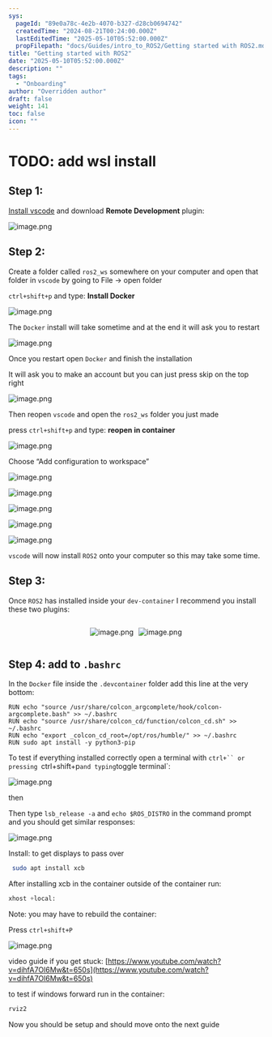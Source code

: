 ```yaml
---
sys:
  pageId: "89e0a78c-4e2b-4070-b327-d28cb0694742"
  createdTime: "2024-08-21T00:24:00.000Z"
  lastEditedTime: "2025-05-10T05:52:00.000Z"
  propFilepath: "docs/Guides/intro_to_ROS2/Getting started with ROS2.md"
title: "Getting started with ROS2"
date: "2025-05-10T05:52:00.000Z"
description: ""
tags:
  - "Onboarding"
author: "Overridden author"
draft: false
weight: 141
toc: false
icon: ""
---
```


# TODO: add wsl install

## Step 1:

[Install vscode](https://code.visualstudio.com/download) and download **Remote Development** plugin:

![image.png](https://prod-files-secure.s3.us-west-2.amazonaws.com/d518164a-d88e-44d1-a4ee-3adb3bd8bce0/efb52993-1881-4a40-b95e-6f020334f022/image.png?X-Amz-Algorithm=AWS4-HMAC-SHA256&X-Amz-Content-Sha256=UNSIGNED-PAYLOAD&X-Amz-Credential=ASIAZI2LB466RCW4HWO2%2F20250715%2Fus-west-2%2Fs3%2Faws4_request&X-Amz-Date=20250715T201054Z&X-Amz-Expires=3600&X-Amz-Security-Token=IQoJb3JpZ2luX2VjEDEaCXVzLXdlc3QtMiJHMEUCIQDuQ%2FQ2MghcJlM0ffEZ2nR90uChTQeAup5r5miRlkq7SgIgMFBAw7gd7QH%2Fg0mEeVnr8t1xXoGQlbLEjuZKbz21Y7oq%2FwMIShAAGgw2Mzc0MjMxODM4MDUiDKV5kB%2FaZpuOHgzCsSrcA4cstpJHdhtfrt8aqLmWP4Ihj73jNUmc%2BYUQVLdKA1am16AalkxHklPTNeZNZG7vXubTSBvL2pYXDQGqxEMLCbHr4Z1DVqGI8p6RW6BY7bk7DFaXP2udgNphU5ubhjs%2BecohUudNsEhEysuVDjzGUVIWTovRipjHBfxRnQ8UxCjFrtb52QTPoJKnW6%2BU3SVzVsbzGvAHhRwIm124i8zthl5HJDY1mQ6bl4hFGQdx2BMFM4FLQ5RM%2BJFqHT2PIfMvYHcLuIOz5bSJu%2FfzlEEsQAme%2F8w%2FLC9kGpHJepfgBclcKZ1l3XwLxKfE3kC1AOGcYBB2PeFmQidh3Z4kQnSfOabYYRXFaXr1qSBCs44yUu%2Bp19pw%2Bm2pQQMgEHTwcsiR5A5Q65RQYS0UQ8SVFIjmexrNyPMuAdcIr0EeKj4WU85cl8B6ffZ2QNLnbwynHC7I3hExhUZmRSwfmTKvZGyXvGV3QJevxLsjdITmQoag9OA8L1rC6U%2B5nA8kvbrhWNuyZqlzArOJoCndxflRi6Bxy8p02LUQbdhpaM0bO2i65htQ42c6yzBRSctmeoPk9hiLl6H6zb%2B1NtIraFEdcylw9VumlMqJENO7lwpETow6LLhVbXoDREhn8PJ4qIliMJiH2sMGOqUBnw79zLlV3zlqWe9uy6gBf4d4m9N3Bv4KuJO5zCswD0%2BbnQOZurGzPJLTkg%2B6ZYHxkM2Uz7azzTRamMlelifVdfIxB14YztoeQPxSUEW709e8qX9Y70PHsllIgqdMoSeudCIcNExJpPygeX7rrg3NlbAV4%2FKCY0ZclJqIMMnRmw7lLcwpNq8MeaY4XPdDNhzHC2OIv3a6lKtcixzFaVqvetBkVfHc&X-Amz-Signature=b17eeaf8716080c72cec90777ddafa96e37bc6e5053dc20a42cfe57b4b74ef80&X-Amz-SignedHeaders=host&x-amz-checksum-mode=ENABLED&x-id=GetObject)

## Step 2:

Create a folder called `ros2_ws` somewhere on your computer and open that folder in `vscode` by going to File → open folder 

`ctrl+shift+p` and type: **Install Docker**

![image.png](https://prod-files-secure.s3.us-west-2.amazonaws.com/d518164a-d88e-44d1-a4ee-3adb3bd8bce0/2269dc0e-1cd5-47ff-bceb-c04ad9b2eab0/image.png?X-Amz-Algorithm=AWS4-HMAC-SHA256&X-Amz-Content-Sha256=UNSIGNED-PAYLOAD&X-Amz-Credential=ASIAZI2LB466RCW4HWO2%2F20250715%2Fus-west-2%2Fs3%2Faws4_request&X-Amz-Date=20250715T201054Z&X-Amz-Expires=3600&X-Amz-Security-Token=IQoJb3JpZ2luX2VjEDEaCXVzLXdlc3QtMiJHMEUCIQDuQ%2FQ2MghcJlM0ffEZ2nR90uChTQeAup5r5miRlkq7SgIgMFBAw7gd7QH%2Fg0mEeVnr8t1xXoGQlbLEjuZKbz21Y7oq%2FwMIShAAGgw2Mzc0MjMxODM4MDUiDKV5kB%2FaZpuOHgzCsSrcA4cstpJHdhtfrt8aqLmWP4Ihj73jNUmc%2BYUQVLdKA1am16AalkxHklPTNeZNZG7vXubTSBvL2pYXDQGqxEMLCbHr4Z1DVqGI8p6RW6BY7bk7DFaXP2udgNphU5ubhjs%2BecohUudNsEhEysuVDjzGUVIWTovRipjHBfxRnQ8UxCjFrtb52QTPoJKnW6%2BU3SVzVsbzGvAHhRwIm124i8zthl5HJDY1mQ6bl4hFGQdx2BMFM4FLQ5RM%2BJFqHT2PIfMvYHcLuIOz5bSJu%2FfzlEEsQAme%2F8w%2FLC9kGpHJepfgBclcKZ1l3XwLxKfE3kC1AOGcYBB2PeFmQidh3Z4kQnSfOabYYRXFaXr1qSBCs44yUu%2Bp19pw%2Bm2pQQMgEHTwcsiR5A5Q65RQYS0UQ8SVFIjmexrNyPMuAdcIr0EeKj4WU85cl8B6ffZ2QNLnbwynHC7I3hExhUZmRSwfmTKvZGyXvGV3QJevxLsjdITmQoag9OA8L1rC6U%2B5nA8kvbrhWNuyZqlzArOJoCndxflRi6Bxy8p02LUQbdhpaM0bO2i65htQ42c6yzBRSctmeoPk9hiLl6H6zb%2B1NtIraFEdcylw9VumlMqJENO7lwpETow6LLhVbXoDREhn8PJ4qIliMJiH2sMGOqUBnw79zLlV3zlqWe9uy6gBf4d4m9N3Bv4KuJO5zCswD0%2BbnQOZurGzPJLTkg%2B6ZYHxkM2Uz7azzTRamMlelifVdfIxB14YztoeQPxSUEW709e8qX9Y70PHsllIgqdMoSeudCIcNExJpPygeX7rrg3NlbAV4%2FKCY0ZclJqIMMnRmw7lLcwpNq8MeaY4XPdDNhzHC2OIv3a6lKtcixzFaVqvetBkVfHc&X-Amz-Signature=7534224a56890d88d45603beba4e40ae4ebeb64c33f1682d8228d8354ea2d7b8&X-Amz-SignedHeaders=host&x-amz-checksum-mode=ENABLED&x-id=GetObject)

The `Docker` install will take sometime and at the end it will ask you to restart

![image.png](https://prod-files-secure.s3.us-west-2.amazonaws.com/d518164a-d88e-44d1-a4ee-3adb3bd8bce0/ed233f78-be33-4b1f-b89c-9c346c0e961e/image.png?X-Amz-Algorithm=AWS4-HMAC-SHA256&X-Amz-Content-Sha256=UNSIGNED-PAYLOAD&X-Amz-Credential=ASIAZI2LB466RCW4HWO2%2F20250715%2Fus-west-2%2Fs3%2Faws4_request&X-Amz-Date=20250715T201054Z&X-Amz-Expires=3600&X-Amz-Security-Token=IQoJb3JpZ2luX2VjEDEaCXVzLXdlc3QtMiJHMEUCIQDuQ%2FQ2MghcJlM0ffEZ2nR90uChTQeAup5r5miRlkq7SgIgMFBAw7gd7QH%2Fg0mEeVnr8t1xXoGQlbLEjuZKbz21Y7oq%2FwMIShAAGgw2Mzc0MjMxODM4MDUiDKV5kB%2FaZpuOHgzCsSrcA4cstpJHdhtfrt8aqLmWP4Ihj73jNUmc%2BYUQVLdKA1am16AalkxHklPTNeZNZG7vXubTSBvL2pYXDQGqxEMLCbHr4Z1DVqGI8p6RW6BY7bk7DFaXP2udgNphU5ubhjs%2BecohUudNsEhEysuVDjzGUVIWTovRipjHBfxRnQ8UxCjFrtb52QTPoJKnW6%2BU3SVzVsbzGvAHhRwIm124i8zthl5HJDY1mQ6bl4hFGQdx2BMFM4FLQ5RM%2BJFqHT2PIfMvYHcLuIOz5bSJu%2FfzlEEsQAme%2F8w%2FLC9kGpHJepfgBclcKZ1l3XwLxKfE3kC1AOGcYBB2PeFmQidh3Z4kQnSfOabYYRXFaXr1qSBCs44yUu%2Bp19pw%2Bm2pQQMgEHTwcsiR5A5Q65RQYS0UQ8SVFIjmexrNyPMuAdcIr0EeKj4WU85cl8B6ffZ2QNLnbwynHC7I3hExhUZmRSwfmTKvZGyXvGV3QJevxLsjdITmQoag9OA8L1rC6U%2B5nA8kvbrhWNuyZqlzArOJoCndxflRi6Bxy8p02LUQbdhpaM0bO2i65htQ42c6yzBRSctmeoPk9hiLl6H6zb%2B1NtIraFEdcylw9VumlMqJENO7lwpETow6LLhVbXoDREhn8PJ4qIliMJiH2sMGOqUBnw79zLlV3zlqWe9uy6gBf4d4m9N3Bv4KuJO5zCswD0%2BbnQOZurGzPJLTkg%2B6ZYHxkM2Uz7azzTRamMlelifVdfIxB14YztoeQPxSUEW709e8qX9Y70PHsllIgqdMoSeudCIcNExJpPygeX7rrg3NlbAV4%2FKCY0ZclJqIMMnRmw7lLcwpNq8MeaY4XPdDNhzHC2OIv3a6lKtcixzFaVqvetBkVfHc&X-Amz-Signature=78d61888395786a66bd47930beffc0d3d28a7a56d232c9742b7a8fe756caf9ae&X-Amz-SignedHeaders=host&x-amz-checksum-mode=ENABLED&x-id=GetObject)

Once you restart open `Docker` and finish the installation

It will ask you to make an account but you can just press skip on the top right

![image.png](https://prod-files-secure.s3.us-west-2.amazonaws.com/d518164a-d88e-44d1-a4ee-3adb3bd8bce0/21010ad9-1659-4fd9-9f59-9932a09b2a3d/image.png?X-Amz-Algorithm=AWS4-HMAC-SHA256&X-Amz-Content-Sha256=UNSIGNED-PAYLOAD&X-Amz-Credential=ASIAZI2LB466RCW4HWO2%2F20250715%2Fus-west-2%2Fs3%2Faws4_request&X-Amz-Date=20250715T201054Z&X-Amz-Expires=3600&X-Amz-Security-Token=IQoJb3JpZ2luX2VjEDEaCXVzLXdlc3QtMiJHMEUCIQDuQ%2FQ2MghcJlM0ffEZ2nR90uChTQeAup5r5miRlkq7SgIgMFBAw7gd7QH%2Fg0mEeVnr8t1xXoGQlbLEjuZKbz21Y7oq%2FwMIShAAGgw2Mzc0MjMxODM4MDUiDKV5kB%2FaZpuOHgzCsSrcA4cstpJHdhtfrt8aqLmWP4Ihj73jNUmc%2BYUQVLdKA1am16AalkxHklPTNeZNZG7vXubTSBvL2pYXDQGqxEMLCbHr4Z1DVqGI8p6RW6BY7bk7DFaXP2udgNphU5ubhjs%2BecohUudNsEhEysuVDjzGUVIWTovRipjHBfxRnQ8UxCjFrtb52QTPoJKnW6%2BU3SVzVsbzGvAHhRwIm124i8zthl5HJDY1mQ6bl4hFGQdx2BMFM4FLQ5RM%2BJFqHT2PIfMvYHcLuIOz5bSJu%2FfzlEEsQAme%2F8w%2FLC9kGpHJepfgBclcKZ1l3XwLxKfE3kC1AOGcYBB2PeFmQidh3Z4kQnSfOabYYRXFaXr1qSBCs44yUu%2Bp19pw%2Bm2pQQMgEHTwcsiR5A5Q65RQYS0UQ8SVFIjmexrNyPMuAdcIr0EeKj4WU85cl8B6ffZ2QNLnbwynHC7I3hExhUZmRSwfmTKvZGyXvGV3QJevxLsjdITmQoag9OA8L1rC6U%2B5nA8kvbrhWNuyZqlzArOJoCndxflRi6Bxy8p02LUQbdhpaM0bO2i65htQ42c6yzBRSctmeoPk9hiLl6H6zb%2B1NtIraFEdcylw9VumlMqJENO7lwpETow6LLhVbXoDREhn8PJ4qIliMJiH2sMGOqUBnw79zLlV3zlqWe9uy6gBf4d4m9N3Bv4KuJO5zCswD0%2BbnQOZurGzPJLTkg%2B6ZYHxkM2Uz7azzTRamMlelifVdfIxB14YztoeQPxSUEW709e8qX9Y70PHsllIgqdMoSeudCIcNExJpPygeX7rrg3NlbAV4%2FKCY0ZclJqIMMnRmw7lLcwpNq8MeaY4XPdDNhzHC2OIv3a6lKtcixzFaVqvetBkVfHc&X-Amz-Signature=824256496129d2dbee8e51807707c74114d193fe9fb3f5f61865104915ecb81e&X-Amz-SignedHeaders=host&x-amz-checksum-mode=ENABLED&x-id=GetObject)

Then reopen `vscode` and open the `ros2_ws` folder you just made

press `ctrl+shift+p` and type: **reopen in container**

![image.png](https://prod-files-secure.s3.us-west-2.amazonaws.com/d518164a-d88e-44d1-a4ee-3adb3bd8bce0/4e93b8c2-41ad-488c-8095-c74205196118/image.png?X-Amz-Algorithm=AWS4-HMAC-SHA256&X-Amz-Content-Sha256=UNSIGNED-PAYLOAD&X-Amz-Credential=ASIAZI2LB466RCW4HWO2%2F20250715%2Fus-west-2%2Fs3%2Faws4_request&X-Amz-Date=20250715T201054Z&X-Amz-Expires=3600&X-Amz-Security-Token=IQoJb3JpZ2luX2VjEDEaCXVzLXdlc3QtMiJHMEUCIQDuQ%2FQ2MghcJlM0ffEZ2nR90uChTQeAup5r5miRlkq7SgIgMFBAw7gd7QH%2Fg0mEeVnr8t1xXoGQlbLEjuZKbz21Y7oq%2FwMIShAAGgw2Mzc0MjMxODM4MDUiDKV5kB%2FaZpuOHgzCsSrcA4cstpJHdhtfrt8aqLmWP4Ihj73jNUmc%2BYUQVLdKA1am16AalkxHklPTNeZNZG7vXubTSBvL2pYXDQGqxEMLCbHr4Z1DVqGI8p6RW6BY7bk7DFaXP2udgNphU5ubhjs%2BecohUudNsEhEysuVDjzGUVIWTovRipjHBfxRnQ8UxCjFrtb52QTPoJKnW6%2BU3SVzVsbzGvAHhRwIm124i8zthl5HJDY1mQ6bl4hFGQdx2BMFM4FLQ5RM%2BJFqHT2PIfMvYHcLuIOz5bSJu%2FfzlEEsQAme%2F8w%2FLC9kGpHJepfgBclcKZ1l3XwLxKfE3kC1AOGcYBB2PeFmQidh3Z4kQnSfOabYYRXFaXr1qSBCs44yUu%2Bp19pw%2Bm2pQQMgEHTwcsiR5A5Q65RQYS0UQ8SVFIjmexrNyPMuAdcIr0EeKj4WU85cl8B6ffZ2QNLnbwynHC7I3hExhUZmRSwfmTKvZGyXvGV3QJevxLsjdITmQoag9OA8L1rC6U%2B5nA8kvbrhWNuyZqlzArOJoCndxflRi6Bxy8p02LUQbdhpaM0bO2i65htQ42c6yzBRSctmeoPk9hiLl6H6zb%2B1NtIraFEdcylw9VumlMqJENO7lwpETow6LLhVbXoDREhn8PJ4qIliMJiH2sMGOqUBnw79zLlV3zlqWe9uy6gBf4d4m9N3Bv4KuJO5zCswD0%2BbnQOZurGzPJLTkg%2B6ZYHxkM2Uz7azzTRamMlelifVdfIxB14YztoeQPxSUEW709e8qX9Y70PHsllIgqdMoSeudCIcNExJpPygeX7rrg3NlbAV4%2FKCY0ZclJqIMMnRmw7lLcwpNq8MeaY4XPdDNhzHC2OIv3a6lKtcixzFaVqvetBkVfHc&X-Amz-Signature=6287ae160da03aca56f087a8d420488baa48577722ab86bd4af352a137a2eb48&X-Amz-SignedHeaders=host&x-amz-checksum-mode=ENABLED&x-id=GetObject)

Choose “Add configuration to workspace”

![image.png](https://prod-files-secure.s3.us-west-2.amazonaws.com/d518164a-d88e-44d1-a4ee-3adb3bd8bce0/9560b282-5060-4989-ba37-97e7b2c22476/image.png?X-Amz-Algorithm=AWS4-HMAC-SHA256&X-Amz-Content-Sha256=UNSIGNED-PAYLOAD&X-Amz-Credential=ASIAZI2LB466RCW4HWO2%2F20250715%2Fus-west-2%2Fs3%2Faws4_request&X-Amz-Date=20250715T201054Z&X-Amz-Expires=3600&X-Amz-Security-Token=IQoJb3JpZ2luX2VjEDEaCXVzLXdlc3QtMiJHMEUCIQDuQ%2FQ2MghcJlM0ffEZ2nR90uChTQeAup5r5miRlkq7SgIgMFBAw7gd7QH%2Fg0mEeVnr8t1xXoGQlbLEjuZKbz21Y7oq%2FwMIShAAGgw2Mzc0MjMxODM4MDUiDKV5kB%2FaZpuOHgzCsSrcA4cstpJHdhtfrt8aqLmWP4Ihj73jNUmc%2BYUQVLdKA1am16AalkxHklPTNeZNZG7vXubTSBvL2pYXDQGqxEMLCbHr4Z1DVqGI8p6RW6BY7bk7DFaXP2udgNphU5ubhjs%2BecohUudNsEhEysuVDjzGUVIWTovRipjHBfxRnQ8UxCjFrtb52QTPoJKnW6%2BU3SVzVsbzGvAHhRwIm124i8zthl5HJDY1mQ6bl4hFGQdx2BMFM4FLQ5RM%2BJFqHT2PIfMvYHcLuIOz5bSJu%2FfzlEEsQAme%2F8w%2FLC9kGpHJepfgBclcKZ1l3XwLxKfE3kC1AOGcYBB2PeFmQidh3Z4kQnSfOabYYRXFaXr1qSBCs44yUu%2Bp19pw%2Bm2pQQMgEHTwcsiR5A5Q65RQYS0UQ8SVFIjmexrNyPMuAdcIr0EeKj4WU85cl8B6ffZ2QNLnbwynHC7I3hExhUZmRSwfmTKvZGyXvGV3QJevxLsjdITmQoag9OA8L1rC6U%2B5nA8kvbrhWNuyZqlzArOJoCndxflRi6Bxy8p02LUQbdhpaM0bO2i65htQ42c6yzBRSctmeoPk9hiLl6H6zb%2B1NtIraFEdcylw9VumlMqJENO7lwpETow6LLhVbXoDREhn8PJ4qIliMJiH2sMGOqUBnw79zLlV3zlqWe9uy6gBf4d4m9N3Bv4KuJO5zCswD0%2BbnQOZurGzPJLTkg%2B6ZYHxkM2Uz7azzTRamMlelifVdfIxB14YztoeQPxSUEW709e8qX9Y70PHsllIgqdMoSeudCIcNExJpPygeX7rrg3NlbAV4%2FKCY0ZclJqIMMnRmw7lLcwpNq8MeaY4XPdDNhzHC2OIv3a6lKtcixzFaVqvetBkVfHc&X-Amz-Signature=a1062750fb61559518f313dc0cbc6b125b4e265f486cb0fe9a45da6aced8b710&X-Amz-SignedHeaders=host&x-amz-checksum-mode=ENABLED&x-id=GetObject)

![image.png](https://prod-files-secure.s3.us-west-2.amazonaws.com/d518164a-d88e-44d1-a4ee-3adb3bd8bce0/2ee63f81-886b-48e8-a553-dc6e5eac99e4/image.png?X-Amz-Algorithm=AWS4-HMAC-SHA256&X-Amz-Content-Sha256=UNSIGNED-PAYLOAD&X-Amz-Credential=ASIAZI2LB466RCW4HWO2%2F20250715%2Fus-west-2%2Fs3%2Faws4_request&X-Amz-Date=20250715T201054Z&X-Amz-Expires=3600&X-Amz-Security-Token=IQoJb3JpZ2luX2VjEDEaCXVzLXdlc3QtMiJHMEUCIQDuQ%2FQ2MghcJlM0ffEZ2nR90uChTQeAup5r5miRlkq7SgIgMFBAw7gd7QH%2Fg0mEeVnr8t1xXoGQlbLEjuZKbz21Y7oq%2FwMIShAAGgw2Mzc0MjMxODM4MDUiDKV5kB%2FaZpuOHgzCsSrcA4cstpJHdhtfrt8aqLmWP4Ihj73jNUmc%2BYUQVLdKA1am16AalkxHklPTNeZNZG7vXubTSBvL2pYXDQGqxEMLCbHr4Z1DVqGI8p6RW6BY7bk7DFaXP2udgNphU5ubhjs%2BecohUudNsEhEysuVDjzGUVIWTovRipjHBfxRnQ8UxCjFrtb52QTPoJKnW6%2BU3SVzVsbzGvAHhRwIm124i8zthl5HJDY1mQ6bl4hFGQdx2BMFM4FLQ5RM%2BJFqHT2PIfMvYHcLuIOz5bSJu%2FfzlEEsQAme%2F8w%2FLC9kGpHJepfgBclcKZ1l3XwLxKfE3kC1AOGcYBB2PeFmQidh3Z4kQnSfOabYYRXFaXr1qSBCs44yUu%2Bp19pw%2Bm2pQQMgEHTwcsiR5A5Q65RQYS0UQ8SVFIjmexrNyPMuAdcIr0EeKj4WU85cl8B6ffZ2QNLnbwynHC7I3hExhUZmRSwfmTKvZGyXvGV3QJevxLsjdITmQoag9OA8L1rC6U%2B5nA8kvbrhWNuyZqlzArOJoCndxflRi6Bxy8p02LUQbdhpaM0bO2i65htQ42c6yzBRSctmeoPk9hiLl6H6zb%2B1NtIraFEdcylw9VumlMqJENO7lwpETow6LLhVbXoDREhn8PJ4qIliMJiH2sMGOqUBnw79zLlV3zlqWe9uy6gBf4d4m9N3Bv4KuJO5zCswD0%2BbnQOZurGzPJLTkg%2B6ZYHxkM2Uz7azzTRamMlelifVdfIxB14YztoeQPxSUEW709e8qX9Y70PHsllIgqdMoSeudCIcNExJpPygeX7rrg3NlbAV4%2FKCY0ZclJqIMMnRmw7lLcwpNq8MeaY4XPdDNhzHC2OIv3a6lKtcixzFaVqvetBkVfHc&X-Amz-Signature=b9519a89e2b2b78a2e42aa0a40b1c9091c47409aefea007094aa5b555bb7c1fa&X-Amz-SignedHeaders=host&x-amz-checksum-mode=ENABLED&x-id=GetObject)

![image.png](https://prod-files-secure.s3.us-west-2.amazonaws.com/d518164a-d88e-44d1-a4ee-3adb3bd8bce0/ae1580b2-b048-407e-aed9-b584224a7a04/image.png?X-Amz-Algorithm=AWS4-HMAC-SHA256&X-Amz-Content-Sha256=UNSIGNED-PAYLOAD&X-Amz-Credential=ASIAZI2LB466RCW4HWO2%2F20250715%2Fus-west-2%2Fs3%2Faws4_request&X-Amz-Date=20250715T201054Z&X-Amz-Expires=3600&X-Amz-Security-Token=IQoJb3JpZ2luX2VjEDEaCXVzLXdlc3QtMiJHMEUCIQDuQ%2FQ2MghcJlM0ffEZ2nR90uChTQeAup5r5miRlkq7SgIgMFBAw7gd7QH%2Fg0mEeVnr8t1xXoGQlbLEjuZKbz21Y7oq%2FwMIShAAGgw2Mzc0MjMxODM4MDUiDKV5kB%2FaZpuOHgzCsSrcA4cstpJHdhtfrt8aqLmWP4Ihj73jNUmc%2BYUQVLdKA1am16AalkxHklPTNeZNZG7vXubTSBvL2pYXDQGqxEMLCbHr4Z1DVqGI8p6RW6BY7bk7DFaXP2udgNphU5ubhjs%2BecohUudNsEhEysuVDjzGUVIWTovRipjHBfxRnQ8UxCjFrtb52QTPoJKnW6%2BU3SVzVsbzGvAHhRwIm124i8zthl5HJDY1mQ6bl4hFGQdx2BMFM4FLQ5RM%2BJFqHT2PIfMvYHcLuIOz5bSJu%2FfzlEEsQAme%2F8w%2FLC9kGpHJepfgBclcKZ1l3XwLxKfE3kC1AOGcYBB2PeFmQidh3Z4kQnSfOabYYRXFaXr1qSBCs44yUu%2Bp19pw%2Bm2pQQMgEHTwcsiR5A5Q65RQYS0UQ8SVFIjmexrNyPMuAdcIr0EeKj4WU85cl8B6ffZ2QNLnbwynHC7I3hExhUZmRSwfmTKvZGyXvGV3QJevxLsjdITmQoag9OA8L1rC6U%2B5nA8kvbrhWNuyZqlzArOJoCndxflRi6Bxy8p02LUQbdhpaM0bO2i65htQ42c6yzBRSctmeoPk9hiLl6H6zb%2B1NtIraFEdcylw9VumlMqJENO7lwpETow6LLhVbXoDREhn8PJ4qIliMJiH2sMGOqUBnw79zLlV3zlqWe9uy6gBf4d4m9N3Bv4KuJO5zCswD0%2BbnQOZurGzPJLTkg%2B6ZYHxkM2Uz7azzTRamMlelifVdfIxB14YztoeQPxSUEW709e8qX9Y70PHsllIgqdMoSeudCIcNExJpPygeX7rrg3NlbAV4%2FKCY0ZclJqIMMnRmw7lLcwpNq8MeaY4XPdDNhzHC2OIv3a6lKtcixzFaVqvetBkVfHc&X-Amz-Signature=6026e4d50e1845543e14eed42d2f5596e06a21d70e37508fceacb32a7060f8a3&X-Amz-SignedHeaders=host&x-amz-checksum-mode=ENABLED&x-id=GetObject)

![image.png](https://prod-files-secure.s3.us-west-2.amazonaws.com/d518164a-d88e-44d1-a4ee-3adb3bd8bce0/53255b28-f75e-430f-b9e3-c0ac8577e42b/image.png?X-Amz-Algorithm=AWS4-HMAC-SHA256&X-Amz-Content-Sha256=UNSIGNED-PAYLOAD&X-Amz-Credential=ASIAZI2LB466RCW4HWO2%2F20250715%2Fus-west-2%2Fs3%2Faws4_request&X-Amz-Date=20250715T201054Z&X-Amz-Expires=3600&X-Amz-Security-Token=IQoJb3JpZ2luX2VjEDEaCXVzLXdlc3QtMiJHMEUCIQDuQ%2FQ2MghcJlM0ffEZ2nR90uChTQeAup5r5miRlkq7SgIgMFBAw7gd7QH%2Fg0mEeVnr8t1xXoGQlbLEjuZKbz21Y7oq%2FwMIShAAGgw2Mzc0MjMxODM4MDUiDKV5kB%2FaZpuOHgzCsSrcA4cstpJHdhtfrt8aqLmWP4Ihj73jNUmc%2BYUQVLdKA1am16AalkxHklPTNeZNZG7vXubTSBvL2pYXDQGqxEMLCbHr4Z1DVqGI8p6RW6BY7bk7DFaXP2udgNphU5ubhjs%2BecohUudNsEhEysuVDjzGUVIWTovRipjHBfxRnQ8UxCjFrtb52QTPoJKnW6%2BU3SVzVsbzGvAHhRwIm124i8zthl5HJDY1mQ6bl4hFGQdx2BMFM4FLQ5RM%2BJFqHT2PIfMvYHcLuIOz5bSJu%2FfzlEEsQAme%2F8w%2FLC9kGpHJepfgBclcKZ1l3XwLxKfE3kC1AOGcYBB2PeFmQidh3Z4kQnSfOabYYRXFaXr1qSBCs44yUu%2Bp19pw%2Bm2pQQMgEHTwcsiR5A5Q65RQYS0UQ8SVFIjmexrNyPMuAdcIr0EeKj4WU85cl8B6ffZ2QNLnbwynHC7I3hExhUZmRSwfmTKvZGyXvGV3QJevxLsjdITmQoag9OA8L1rC6U%2B5nA8kvbrhWNuyZqlzArOJoCndxflRi6Bxy8p02LUQbdhpaM0bO2i65htQ42c6yzBRSctmeoPk9hiLl6H6zb%2B1NtIraFEdcylw9VumlMqJENO7lwpETow6LLhVbXoDREhn8PJ4qIliMJiH2sMGOqUBnw79zLlV3zlqWe9uy6gBf4d4m9N3Bv4KuJO5zCswD0%2BbnQOZurGzPJLTkg%2B6ZYHxkM2Uz7azzTRamMlelifVdfIxB14YztoeQPxSUEW709e8qX9Y70PHsllIgqdMoSeudCIcNExJpPygeX7rrg3NlbAV4%2FKCY0ZclJqIMMnRmw7lLcwpNq8MeaY4XPdDNhzHC2OIv3a6lKtcixzFaVqvetBkVfHc&X-Amz-Signature=9dfda0daf525f07aa804e3127ef81e05839416122f77b556fb09c3cc79708a4f&X-Amz-SignedHeaders=host&x-amz-checksum-mode=ENABLED&x-id=GetObject)

![image.png](https://prod-files-secure.s3.us-west-2.amazonaws.com/d518164a-d88e-44d1-a4ee-3adb3bd8bce0/7c562767-5af9-4ffb-97d1-327bcdf4ee00/image.png?X-Amz-Algorithm=AWS4-HMAC-SHA256&X-Amz-Content-Sha256=UNSIGNED-PAYLOAD&X-Amz-Credential=ASIAZI2LB466RCW4HWO2%2F20250715%2Fus-west-2%2Fs3%2Faws4_request&X-Amz-Date=20250715T201054Z&X-Amz-Expires=3600&X-Amz-Security-Token=IQoJb3JpZ2luX2VjEDEaCXVzLXdlc3QtMiJHMEUCIQDuQ%2FQ2MghcJlM0ffEZ2nR90uChTQeAup5r5miRlkq7SgIgMFBAw7gd7QH%2Fg0mEeVnr8t1xXoGQlbLEjuZKbz21Y7oq%2FwMIShAAGgw2Mzc0MjMxODM4MDUiDKV5kB%2FaZpuOHgzCsSrcA4cstpJHdhtfrt8aqLmWP4Ihj73jNUmc%2BYUQVLdKA1am16AalkxHklPTNeZNZG7vXubTSBvL2pYXDQGqxEMLCbHr4Z1DVqGI8p6RW6BY7bk7DFaXP2udgNphU5ubhjs%2BecohUudNsEhEysuVDjzGUVIWTovRipjHBfxRnQ8UxCjFrtb52QTPoJKnW6%2BU3SVzVsbzGvAHhRwIm124i8zthl5HJDY1mQ6bl4hFGQdx2BMFM4FLQ5RM%2BJFqHT2PIfMvYHcLuIOz5bSJu%2FfzlEEsQAme%2F8w%2FLC9kGpHJepfgBclcKZ1l3XwLxKfE3kC1AOGcYBB2PeFmQidh3Z4kQnSfOabYYRXFaXr1qSBCs44yUu%2Bp19pw%2Bm2pQQMgEHTwcsiR5A5Q65RQYS0UQ8SVFIjmexrNyPMuAdcIr0EeKj4WU85cl8B6ffZ2QNLnbwynHC7I3hExhUZmRSwfmTKvZGyXvGV3QJevxLsjdITmQoag9OA8L1rC6U%2B5nA8kvbrhWNuyZqlzArOJoCndxflRi6Bxy8p02LUQbdhpaM0bO2i65htQ42c6yzBRSctmeoPk9hiLl6H6zb%2B1NtIraFEdcylw9VumlMqJENO7lwpETow6LLhVbXoDREhn8PJ4qIliMJiH2sMGOqUBnw79zLlV3zlqWe9uy6gBf4d4m9N3Bv4KuJO5zCswD0%2BbnQOZurGzPJLTkg%2B6ZYHxkM2Uz7azzTRamMlelifVdfIxB14YztoeQPxSUEW709e8qX9Y70PHsllIgqdMoSeudCIcNExJpPygeX7rrg3NlbAV4%2FKCY0ZclJqIMMnRmw7lLcwpNq8MeaY4XPdDNhzHC2OIv3a6lKtcixzFaVqvetBkVfHc&X-Amz-Signature=e6acd1c1439bcb670bc19991672ed05f3979af0c33353938b60d357b97579ca6&X-Amz-SignedHeaders=host&x-amz-checksum-mode=ENABLED&x-id=GetObject)

`vscode` will now install `ROS2` onto your computer so this may take some time.

## Step 3:

Once `ROS2` has installed inside your `dev-container` I recommend you install these two plugins:

<div style="display: flex;flex-direction: row; column-gap:10px; max-width: 630px;justify-content: center;">
<div>

![image.png](https://prod-files-secure.s3.us-west-2.amazonaws.com/d518164a-d88e-44d1-a4ee-3adb3bd8bce0/3fc3d550-5a54-4ba1-ba6b-faa01cdb7369/image.png?X-Amz-Algorithm=AWS4-HMAC-SHA256&X-Amz-Content-Sha256=UNSIGNED-PAYLOAD&X-Amz-Credential=ASIAZI2LB46637QRA4LZ%2F20250715%2Fus-west-2%2Fs3%2Faws4_request&X-Amz-Date=20250715T201056Z&X-Amz-Expires=3600&X-Amz-Security-Token=IQoJb3JpZ2luX2VjEDEaCXVzLXdlc3QtMiJGMEQCIH3A8MGE%2BlmdQaHVGFDan%2B0P9rvYWSFTmp2zZXYgPmGPAiACGsXeBV%2FkpW9cwEeVLDGpvU5xPyjsPsTEvheZsAnAICr%2FAwhKEAAaDDYzNzQyMzE4MzgwNSIMbdx6iAYEwzOlYzLAKtwD0nJp81PMZnstgZxKHHSNFwggIfy6DT10ZpwjFvWYf7tYeaTqXTBJItmKcjZunca7HdgCLj%2F0iWcvE30WK0tIE2OXsJw0d2BBQ0nJhhYjg%2FJ3KoDvg0ZZ0Pi8XXqyAFCul6fVJrx5mqzrExwOSosNIvfVAmQnclbQQx5nrmRJU7kHMwkHwEUPCXY5uDOw6S9Mcr8LCMVmHHRIbWSKRfLDsP%2BD0jOzch8MW7DmhjTdTq%2BJOJeocJP2QZ5DsN9CqZASXkpawIC9zzRFxR%2BIdxD0Pn9xKDzCTbFxl51f8RgbCsXN7qOn%2Fc5tPVKLrr5i2hx7TT97Sj5Hk9jmdJTvmmB6PAiEuyIAJXLqKJtnzeLP56CQfJzwxwPn36DRqtMdN2KlQA2twHtuxZjO%2FtVuV14rjaHHKRxPsyac4qu9hzC5c6l1wmZkT4Pfw1Vj%2FvA4gUa7f%2Bgc3alQlyDnFKp0p%2FvsOiJsE8XonuMGXUSuyYLp4Fk7BcuxLMAaCIlmnQcV4KarvP%2F9OHDtoEyIYo%2FevIqs6bZRtdWaeNR1ym0jOeZU2Mj55KiZGutOpB0%2Bv5P0nCR%2FaWXUjN5qx0I6F4QH5yWt4bTEukc6DwmezXH7%2FxcgjYgTzrIHbvGJd7WGFAUw7IbawwY6pgE4u4IyhB7KqKuNxJHeG6QU2O2sJJAU4UtFuWO0ppa38f83Uw8DJI%2F%2FItFlxEnPdVZJnU%2FUaelsCyFAmMn9VuObUN4npcdsEYF5MnssEH5cZ%2B%2BHNYOv2E%2F0niBgS8QYUrXY0iU2ivSocueveF%2FePaLMC00fDrJ80%2BUlzyqmR%2FB5xX%2FzwZkBA1tOytA%2B5PSbI5r5J2Vd2hhS6ueyHMJmazsqbs9kKlad&X-Amz-Signature=5e8144b3d0a0df61572bf021af873780bc951ecb64cfcc6b207ee4e42bf07c5c&X-Amz-SignedHeaders=host&x-amz-checksum-mode=ENABLED&x-id=GetObject)

</div>
<div>

![image.png](https://prod-files-secure.s3.us-west-2.amazonaws.com/d518164a-d88e-44d1-a4ee-3adb3bd8bce0/d994cc66-13c2-4093-a5a3-f84cf4601a82/image.png?X-Amz-Algorithm=AWS4-HMAC-SHA256&X-Amz-Content-Sha256=UNSIGNED-PAYLOAD&X-Amz-Credential=ASIAZI2LB4665WGFLB3L%2F20250715%2Fus-west-2%2Fs3%2Faws4_request&X-Amz-Date=20250715T201056Z&X-Amz-Expires=3600&X-Amz-Security-Token=IQoJb3JpZ2luX2VjEDEaCXVzLXdlc3QtMiJGMEQCIFbx1cc25CfNgLojD71LUJrAnFze%2BwBu8O5W7P0bjPbPAiAYxwHtd9LtJQg%2FyOkC7e0UTy3kWdQt5g2nmN58dAFFKSr%2FAwhKEAAaDDYzNzQyMzE4MzgwNSIMMLSRSAMtYQj5T7FDKtwD8RYVI21xxGpVfIeS1LsNDJaNs0i2FLNNb%2Ba4g4QOJo6bXcHavoAO4R19%2F4WykVWauWWJagAgRlfU74CeEmm71Qm7sbCI86Hd7H%2FUdfPYPxArraV2wSOse6n%2FoHEiiqiqDAnjtziuAyrQwrnvVQ220vvQHij2ZnEuFh%2BLHD7x9wGSQWLpUmGuFL0iHvhSS1rMvM%2FeFPsK8DX%2FIAC9oCBLSGi6ED9XIRTihVKbPwIIeB7UInaMusGEoiUtGL9KfmF7dfjwYLho%2FqWU0zfVnECNFGYfOkUJ5GeTaIpwQ1uZK23oFCEPgsqCSdlyxtruo4ZloTVYvrv6c0LwKFCZDcmkMFGXjhgIn8JX0xMcJVqZcs2rukDLbroydH0KBahp1nzCq1nLUYNMVBIQlccmvNAPR0eayyu1rwUbJ0fwFtD6x7oPw8%2F7jwlI4zmzQMnYSFB0DK1SHHrGGCceQLK2UvKE73iSYJ7g1daINVlgU9XpxJvqdT3HN4wXjrB%2BqsWXeKg0mUJM9UkX7peL88jMvRxk1jEACF0pZEc3EXSAiWWbmw1JjSzAXrcSPFNLewCNdimYJtGvT9HK%2FPgN9vNVa6E4itUO8eqvVGuxLePcxBd8Q8QRykY0pL8ZRertD10wnYbawwY6pgEe5cwskeOeSM5%2FfwElNi%2FJC5O1WvNKHHeofBxL9zbY0IYFcr4LHGu1CLFuWr8ZRPHvsSvICXHaRloYQfTeV1VqK0L%2BvCwBHReOfPeFLjbp16nFirAp%2BuB25KZzrDdsihb5sb9rEIkzxLDTdmhsZ%2FgDbWKO6tfItORWj%2FKfoUUb0riaiYsgQt3kNY0nAX5Cpnr%2F43WeHfUQp%2FOcruCUDzkjGozqBnEN&X-Amz-Signature=ca8ee5c767f9a59147a99bacc6cc14ef79267e827f195f0c2dd00042230c1a60&X-Amz-SignedHeaders=host&x-amz-checksum-mode=ENABLED&x-id=GetObject)

</div>
</div>

## Step 4: add to `.bashrc`

In the `Docker` file inside the `.devcontainer` folder add this line at the very bottom: 

```docker
RUN echo "source /usr/share/colcon_argcomplete/hook/colcon-argcomplete.bash" >> ~/.bashrc
RUN echo "source /usr/share/colcon_cd/function/colcon_cd.sh" >> ~/.bashrc
RUN echo "export _colcon_cd_root=/opt/ros/humble/" >> ~/.bashrc
RUN sudo apt install -y python3-pip 
```

To test if everything installed correctly open a terminal with `ctrl+`` or pressing `ctrl+shift+p` and typing `toggle terminal`:

![image.png](https://prod-files-secure.s3.us-west-2.amazonaws.com/d518164a-d88e-44d1-a4ee-3adb3bd8bce0/6a4943d8-b04e-4c02-9a58-775f3384d1a5/image.png?X-Amz-Algorithm=AWS4-HMAC-SHA256&X-Amz-Content-Sha256=UNSIGNED-PAYLOAD&X-Amz-Credential=ASIAZI2LB466RCW4HWO2%2F20250715%2Fus-west-2%2Fs3%2Faws4_request&X-Amz-Date=20250715T201054Z&X-Amz-Expires=3600&X-Amz-Security-Token=IQoJb3JpZ2luX2VjEDEaCXVzLXdlc3QtMiJHMEUCIQDuQ%2FQ2MghcJlM0ffEZ2nR90uChTQeAup5r5miRlkq7SgIgMFBAw7gd7QH%2Fg0mEeVnr8t1xXoGQlbLEjuZKbz21Y7oq%2FwMIShAAGgw2Mzc0MjMxODM4MDUiDKV5kB%2FaZpuOHgzCsSrcA4cstpJHdhtfrt8aqLmWP4Ihj73jNUmc%2BYUQVLdKA1am16AalkxHklPTNeZNZG7vXubTSBvL2pYXDQGqxEMLCbHr4Z1DVqGI8p6RW6BY7bk7DFaXP2udgNphU5ubhjs%2BecohUudNsEhEysuVDjzGUVIWTovRipjHBfxRnQ8UxCjFrtb52QTPoJKnW6%2BU3SVzVsbzGvAHhRwIm124i8zthl5HJDY1mQ6bl4hFGQdx2BMFM4FLQ5RM%2BJFqHT2PIfMvYHcLuIOz5bSJu%2FfzlEEsQAme%2F8w%2FLC9kGpHJepfgBclcKZ1l3XwLxKfE3kC1AOGcYBB2PeFmQidh3Z4kQnSfOabYYRXFaXr1qSBCs44yUu%2Bp19pw%2Bm2pQQMgEHTwcsiR5A5Q65RQYS0UQ8SVFIjmexrNyPMuAdcIr0EeKj4WU85cl8B6ffZ2QNLnbwynHC7I3hExhUZmRSwfmTKvZGyXvGV3QJevxLsjdITmQoag9OA8L1rC6U%2B5nA8kvbrhWNuyZqlzArOJoCndxflRi6Bxy8p02LUQbdhpaM0bO2i65htQ42c6yzBRSctmeoPk9hiLl6H6zb%2B1NtIraFEdcylw9VumlMqJENO7lwpETow6LLhVbXoDREhn8PJ4qIliMJiH2sMGOqUBnw79zLlV3zlqWe9uy6gBf4d4m9N3Bv4KuJO5zCswD0%2BbnQOZurGzPJLTkg%2B6ZYHxkM2Uz7azzTRamMlelifVdfIxB14YztoeQPxSUEW709e8qX9Y70PHsllIgqdMoSeudCIcNExJpPygeX7rrg3NlbAV4%2FKCY0ZclJqIMMnRmw7lLcwpNq8MeaY4XPdDNhzHC2OIv3a6lKtcixzFaVqvetBkVfHc&X-Amz-Signature=159ce9c872b2dc5e672729ffba71b35fd31913721554a1a0536c39f5b9cb2b86&X-Amz-SignedHeaders=host&x-amz-checksum-mode=ENABLED&x-id=GetObject)

then 

Then type `lsb_release -a` and `echo $ROS_DISTRO` in the command prompt and you should get similar responses:

![image.png](https://prod-files-secure.s3.us-west-2.amazonaws.com/d518164a-d88e-44d1-a4ee-3adb3bd8bce0/3e635dec-a805-4e85-8b9e-d000e5b71a4e/image.png?X-Amz-Algorithm=AWS4-HMAC-SHA256&X-Amz-Content-Sha256=UNSIGNED-PAYLOAD&X-Amz-Credential=ASIAZI2LB466RCW4HWO2%2F20250715%2Fus-west-2%2Fs3%2Faws4_request&X-Amz-Date=20250715T201054Z&X-Amz-Expires=3600&X-Amz-Security-Token=IQoJb3JpZ2luX2VjEDEaCXVzLXdlc3QtMiJHMEUCIQDuQ%2FQ2MghcJlM0ffEZ2nR90uChTQeAup5r5miRlkq7SgIgMFBAw7gd7QH%2Fg0mEeVnr8t1xXoGQlbLEjuZKbz21Y7oq%2FwMIShAAGgw2Mzc0MjMxODM4MDUiDKV5kB%2FaZpuOHgzCsSrcA4cstpJHdhtfrt8aqLmWP4Ihj73jNUmc%2BYUQVLdKA1am16AalkxHklPTNeZNZG7vXubTSBvL2pYXDQGqxEMLCbHr4Z1DVqGI8p6RW6BY7bk7DFaXP2udgNphU5ubhjs%2BecohUudNsEhEysuVDjzGUVIWTovRipjHBfxRnQ8UxCjFrtb52QTPoJKnW6%2BU3SVzVsbzGvAHhRwIm124i8zthl5HJDY1mQ6bl4hFGQdx2BMFM4FLQ5RM%2BJFqHT2PIfMvYHcLuIOz5bSJu%2FfzlEEsQAme%2F8w%2FLC9kGpHJepfgBclcKZ1l3XwLxKfE3kC1AOGcYBB2PeFmQidh3Z4kQnSfOabYYRXFaXr1qSBCs44yUu%2Bp19pw%2Bm2pQQMgEHTwcsiR5A5Q65RQYS0UQ8SVFIjmexrNyPMuAdcIr0EeKj4WU85cl8B6ffZ2QNLnbwynHC7I3hExhUZmRSwfmTKvZGyXvGV3QJevxLsjdITmQoag9OA8L1rC6U%2B5nA8kvbrhWNuyZqlzArOJoCndxflRi6Bxy8p02LUQbdhpaM0bO2i65htQ42c6yzBRSctmeoPk9hiLl6H6zb%2B1NtIraFEdcylw9VumlMqJENO7lwpETow6LLhVbXoDREhn8PJ4qIliMJiH2sMGOqUBnw79zLlV3zlqWe9uy6gBf4d4m9N3Bv4KuJO5zCswD0%2BbnQOZurGzPJLTkg%2B6ZYHxkM2Uz7azzTRamMlelifVdfIxB14YztoeQPxSUEW709e8qX9Y70PHsllIgqdMoSeudCIcNExJpPygeX7rrg3NlbAV4%2FKCY0ZclJqIMMnRmw7lLcwpNq8MeaY4XPdDNhzHC2OIv3a6lKtcixzFaVqvetBkVfHc&X-Amz-Signature=33810eb5d50d96c8e140a24ee19c4e1c08ae7c5bf0c97f0ec9e579f577808198&X-Amz-SignedHeaders=host&x-amz-checksum-mode=ENABLED&x-id=GetObject)

Install:  to get displays to pass over

```bash
 sudo apt install xcb
```

After installing xcb in the container outside of the container run:

```python
xhost +local:
```

Note: you may have to rebuild the container:

Press `ctrl+shift+P`

![image.png](https://prod-files-secure.s3.us-west-2.amazonaws.com/d518164a-d88e-44d1-a4ee-3adb3bd8bce0/6c2be660-2618-4c38-9c26-53554f7a0b7b/image.png?X-Amz-Algorithm=AWS4-HMAC-SHA256&X-Amz-Content-Sha256=UNSIGNED-PAYLOAD&X-Amz-Credential=ASIAZI2LB466RCW4HWO2%2F20250715%2Fus-west-2%2Fs3%2Faws4_request&X-Amz-Date=20250715T201054Z&X-Amz-Expires=3600&X-Amz-Security-Token=IQoJb3JpZ2luX2VjEDEaCXVzLXdlc3QtMiJHMEUCIQDuQ%2FQ2MghcJlM0ffEZ2nR90uChTQeAup5r5miRlkq7SgIgMFBAw7gd7QH%2Fg0mEeVnr8t1xXoGQlbLEjuZKbz21Y7oq%2FwMIShAAGgw2Mzc0MjMxODM4MDUiDKV5kB%2FaZpuOHgzCsSrcA4cstpJHdhtfrt8aqLmWP4Ihj73jNUmc%2BYUQVLdKA1am16AalkxHklPTNeZNZG7vXubTSBvL2pYXDQGqxEMLCbHr4Z1DVqGI8p6RW6BY7bk7DFaXP2udgNphU5ubhjs%2BecohUudNsEhEysuVDjzGUVIWTovRipjHBfxRnQ8UxCjFrtb52QTPoJKnW6%2BU3SVzVsbzGvAHhRwIm124i8zthl5HJDY1mQ6bl4hFGQdx2BMFM4FLQ5RM%2BJFqHT2PIfMvYHcLuIOz5bSJu%2FfzlEEsQAme%2F8w%2FLC9kGpHJepfgBclcKZ1l3XwLxKfE3kC1AOGcYBB2PeFmQidh3Z4kQnSfOabYYRXFaXr1qSBCs44yUu%2Bp19pw%2Bm2pQQMgEHTwcsiR5A5Q65RQYS0UQ8SVFIjmexrNyPMuAdcIr0EeKj4WU85cl8B6ffZ2QNLnbwynHC7I3hExhUZmRSwfmTKvZGyXvGV3QJevxLsjdITmQoag9OA8L1rC6U%2B5nA8kvbrhWNuyZqlzArOJoCndxflRi6Bxy8p02LUQbdhpaM0bO2i65htQ42c6yzBRSctmeoPk9hiLl6H6zb%2B1NtIraFEdcylw9VumlMqJENO7lwpETow6LLhVbXoDREhn8PJ4qIliMJiH2sMGOqUBnw79zLlV3zlqWe9uy6gBf4d4m9N3Bv4KuJO5zCswD0%2BbnQOZurGzPJLTkg%2B6ZYHxkM2Uz7azzTRamMlelifVdfIxB14YztoeQPxSUEW709e8qX9Y70PHsllIgqdMoSeudCIcNExJpPygeX7rrg3NlbAV4%2FKCY0ZclJqIMMnRmw7lLcwpNq8MeaY4XPdDNhzHC2OIv3a6lKtcixzFaVqvetBkVfHc&X-Amz-Signature=3ee0fa815bb5278503f66b3724ce9bdbf9a3bf45dcea9957735bc640d93a0935&X-Amz-SignedHeaders=host&x-amz-checksum-mode=ENABLED&x-id=GetObject)

video guide if you get stuck: [https://www.youtube.com/watch?v=dihfA7Ol6Mw&t=650s](https://www.youtube.com/watch?v=dihfA7Ol6Mw&t=650s)

to test if windows forward run in the container:

```bash
rviz2
```

Now you should be setup and should move onto the next guide 
